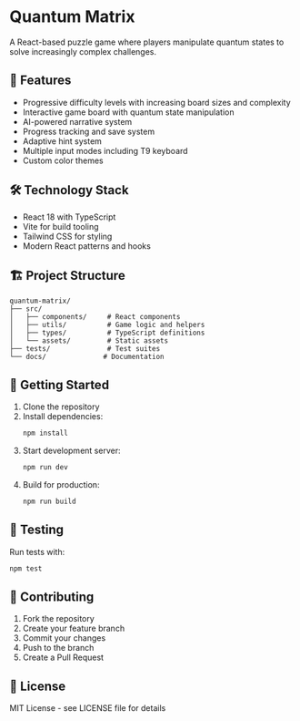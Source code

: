 # Quantum Matrix

A React-based puzzle game where players manipulate quantum states to solve increasingly complex challenges.

## 🚀 Features

- Progressive difficulty levels with increasing board sizes and complexity
- Interactive game board with quantum state manipulation
- AI-powered narrative system
- Progress tracking and save system
- Adaptive hint system
- Multiple input modes including T9 keyboard
- Custom color themes

## 🛠️ Technology Stack

- React 18 with TypeScript
- Vite for build tooling
- Tailwind CSS for styling
- Modern React patterns and hooks

## 🏗️ Project Structure

```
quantum-matrix/
├── src/
│   ├── components/     # React components
│   ├── utils/          # Game logic and helpers
│   ├── types/          # TypeScript definitions
│   └── assets/         # Static assets
├── tests/              # Test suites
└── docs/              # Documentation
```

## 🚦 Getting Started

1. Clone the repository
2. Install dependencies:
   ```bash
   npm install
   ```
3. Start development server:
   ```bash
   npm run dev
   ```
4. Build for production:
   ```bash
   npm run build
   ```

## 🧪 Testing

Run tests with:
```bash
npm test
```

## 📝 Contributing

1. Fork the repository
2. Create your feature branch
3. Commit your changes
4. Push to the branch
5. Create a Pull Request

## 📜 License

MIT License - see LICENSE file for details
